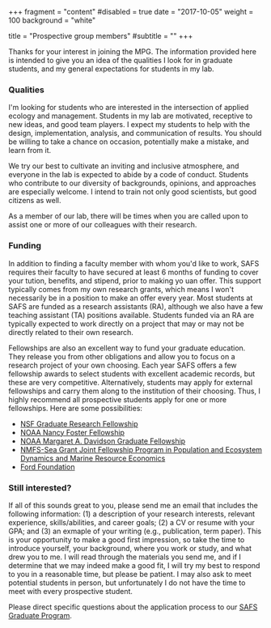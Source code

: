 +++
fragment = "content"
#disabled = true
date = "2017-10-05"
weight = 100
background = "white"

title = "Prospective group members"
#subtitle = ""
+++

Thanks for your interest in joining the MPG. The information provided here is intended to give you an idea of the qualities I look for in graduate students, and my general expectations for students in my lab.

<h3>Qualities</h3>

I'm looking for students who are interested in the intersection of applied ecology and management. Students in my lab are motivated, receptive to new ideas, and good team players. I expect my students to help with the design, implementation, analysis, and communication of results. You should be willing to take a chance on occasion, potentially make a mistake, and learn from it.

We try our best to cultivate an inviting and inclusive atmosphere, and everyone in the lab is expected to abide by a code of conduct. Students who contribute to our diversity of backgrounds, opinions, and approaches are especially welcome. I intend to train not only good scientists, but good citizens as well.

As a member of our lab, there will be times when you are called upon to assist one or more of our colleagues with their research.

<h3>Funding</h3>

In addition to finding a faculty member with whom you'd like to work, SAFS requires their faculty to have secured at least 6 months of funding to cover your tution, benefits, and stipend, prior to making yo uan offer. This support typically comes from my own research grants, which means I won't necessarily be in a position to make an offer every year. Most students at SAFS are funded as a research assistants (RA), although we also have a few teaching assistant (TA) positions available. Students funded via an RA are typically expected to work directly on a project that may or may not be directly related to their own research.

Fellowships are also an excellent way to fund your graduate education. They release you from other obligations and allow you to focus on a research project of your own choosing. Each year SAFS offers a few fellowship awards to select students with excellent academic records, but these are very competitive. Alternatively, students may apply for external fellowships and carry them along to the institution of their choosing. Thus, I highly recommend all prospective students apply for one or more fellowships. Here are some possibilities:

<ul>
  <li><a href="https://www.nsfgrfp.org/">NSF Graduate Research Fellowship</a></li>
  <li><a href="http://fosterscholars.noaa.gov/aboutnf.html">NOAA Nancy Foster Fellowship</a></li>
  <li><a href="https://coast.noaa.gov/nerrs/research/davidson-fellowship.html">NOAA Margaret A. Davidson Graduate Fellowship</a></li>
  <li><a href="https://seagrant.noaa.gov/NMFS-SG-Fellowship">NMFS-Sea Grant Joint Fellowship Program in Population and Ecosystem Dynamics and Marine Resource Economics</a></li>
  <li><a href="http://sites.nationalacademies.org/pga/fordfellowships/index.htm">Ford Foundation</a></li>
</ul>


<h3>Still interested?</h3>

If all of this sounds great to you, please send me an email that includes the following information: (1) a description of your research interests, relevant experience, skills/abilities, and career goals; (2) a CV or resume with your GPA; and (3) an exmaple of your writing (e.g., publication, term paper). This is your opportunity to make a good first impression, so take the time to introduce yourself, your background, where you work or study, and what drew you to me. I will read through the materials you send me, and if I determine that we may indeed make a good fit, I will try my best to respond to you in a reasonable time, but please be patient. I may also ask to meet potential students in person, but unfortunately I do not have the time to meet with every prospective student.

Please direct specific questions about the application process to our <a href="https://fish.uw.edu/students/about-graduate-program/how-to-apply/">SAFS Graduate Program</a>.
